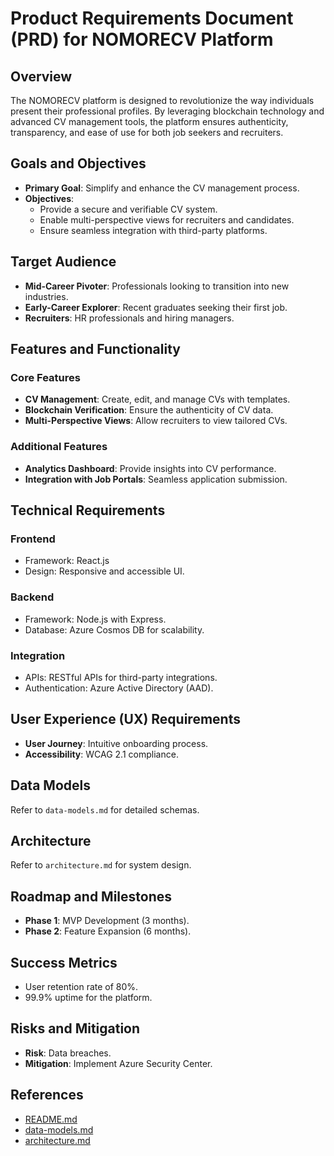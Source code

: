 # Product Requirements Document (PRD) for NOMORECV Platform

## Overview
The NOMORECV platform is designed to revolutionize the way individuals present their professional profiles. By leveraging blockchain technology and advanced CV management tools, the platform ensures authenticity, transparency, and ease of use for both job seekers and recruiters.

## Goals and Objectives
- **Primary Goal**: Simplify and enhance the CV management process.
- **Objectives**:
  - Provide a secure and verifiable CV system.
  - Enable multi-perspective views for recruiters and candidates.
  - Ensure seamless integration with third-party platforms.

## Target Audience
- **Mid-Career Pivoter**: Professionals looking to transition into new industries.
- **Early-Career Explorer**: Recent graduates seeking their first job.
- **Recruiters**: HR professionals and hiring managers.

## Features and Functionality
### Core Features
- **CV Management**: Create, edit, and manage CVs with templates.
- **Blockchain Verification**: Ensure the authenticity of CV data.
- **Multi-Perspective Views**: Allow recruiters to view tailored CVs.

### Additional Features
- **Analytics Dashboard**: Provide insights into CV performance.
- **Integration with Job Portals**: Seamless application submission.

## Technical Requirements
### Frontend
- Framework: React.js
- Design: Responsive and accessible UI.

### Backend
- Framework: Node.js with Express.
- Database: Azure Cosmos DB for scalability.

### Integration
- APIs: RESTful APIs for third-party integrations.
- Authentication: Azure Active Directory (AAD).

## User Experience (UX) Requirements
- **User Journey**: Intuitive onboarding process.
- **Accessibility**: WCAG 2.1 compliance.

## Data Models
Refer to `data-models.md` for detailed schemas.

## Architecture
Refer to `architecture.md` for system design.

## Roadmap and Milestones
- **Phase 1**: MVP Development (3 months).
- **Phase 2**: Feature Expansion (6 months).

## Success Metrics
- User retention rate of 80%.
- 99.9% uptime for the platform.

## Risks and Mitigation
- **Risk**: Data breaches.
- **Mitigation**: Implement Azure Security Center.

## References
- [README.md](../README.md)
- [data-models.md](data-models.md)
- [architecture.md](architecture.md)